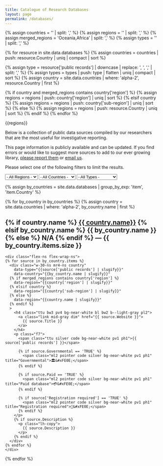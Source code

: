 ```yaml
---
title: Catalogue of Research Databases
layout: page
permalink: /databases/
---
```

{% assign countries = '' | split: ',' %}
{% assign regions = '' | split: ',' %}
{% assign merged_regions = 'Oceania,Africa' | split: ',' %}
{% assign types = '' | split: ',' %}

{% for resource in site.data.databases %}
  {% assign countries = countries | push: resource.Country | uniq | compact | sort %}

  {% assign type = resource['public records'] | downcase | replace: ', ', ',' | split: ',' %}
  {% assign types = types | push: type | flatten | uniq | compact | sort %}
  {% assign country = site.data.countries | where: 'alpha-2', resource.Country | first %}

  {% if country and merged_regions contains country['region'] %}
    {% assign regions = regions | push: country['region'] | uniq | sort %}
  {% elsif country %}
    {% assign regions = regions | push: country['sub-region'] | uniq | sort %}
  {% else %}
    {% assign regions = regions | push: resource.Country | uniq | sort %}
  {% endif %}
{% endfor %}

{{regions}}

<p>
  Below is a collection of public data sources compiled by our researchers that
  are the most useful for investigative reporting.
</p>
<p>
  This page information is publicly available and can be updated. If you find
  errors or would like to suggest more sources to add to our ever growing
  library, <a class="mid-gray dim"
  href="{{ site.repository_url }}/issues">please report them</a> or
  <a class="mid-gray dim" href="mailto:{{ site.email }}">email us</a>.
</p>

<div class="mb5 mt4">
  <p class="pb2 lh-copy gray ma0">
    Please select one of the following filters to limit the results.
  </p>

  <select data-filter="region" class="db db-m di-ns">
    <option value=""> - All Regions - </option>
    {% for region in regions %}
      <option value="{{region | slugify}}">{{region}}</option>
    {% endfor %}
  </select>

  <select class="mh0 mh0-m mv2 mv2-m mv0-ns mh3-ns db db-m di-ns w-third-ns" data-filter="country">
    <option value=""> - All Countries - </option>
    {% for code in countries %}
      {% assign country = site.data.countries | where: 'alpha-2', code | first %}
      {% if country %}
        <option value="{{code | slugify}}">{{country.name}}</option>
      {% endif %}
    {% endfor %}
  </select>

  <select class="db db-m di-ns w-third-ns" data-filter="type">
    <option value=""> - All Types - </option>
    {% for type in types %}
      <option value="{{type | slugify}}">{{type | capitalize}}</option>
    {% endfor %}
  </select>
</div>

<script>
  document.addEventListener('input', function (event) {
    var filter = event.target.dataset.filter;
    var option = event.target.options[event.target.selectedIndex].value;
    var selects = document.querySelectorAll('select');

    // Allow switching between regions by resetting the filters
    if (filter === 'region') {
      document.querySelectorAll('[data-region]').forEach(function(el) {
        el.classList.remove('dn');
      });
    }

    // Apply any filters
    document.querySelectorAll('[data-' + filter + ']').forEach(function(el) {
      var elFilter = el.dataset[filter];
      var isHidden = el.classList.contains('dn');
      var matches = false;

      if (elFilter && option && (elFilter == option || elFilter.indexOf(option) > -1) ) {
        matches = true;
      }

      if (isHidden && elFilter && !option) {
        el.classList.remove('dn');

        if (filter != 'type') {
          selects.forEach(function(sel) { sel.value = "" });
        }
      }

      if (!isHidden && elFilter && option && !matches) {
        el.classList.add('dn');
      }
    });

    // Hide any region which show no countries
    document.querySelectorAll('.region').forEach(function(el) {
      var allCountries = el.querySelectorAll('.country').length;
      var hiddenCountries = el.querySelectorAll('.country.dn').length;

      if (allCountries === hiddenCountries) {
        el.classList.add('dn');
      }
    });
  }, false);
</script>

{% assign by_countries = site.data.databases | group_by_exp: 'item', 'item.Country' %}

{% for by_country in by_countries %}
  {% assign country = site.data.countries | where: 'alpha-2', by_country.name | first %}

  <div class="mb5 region" id="{{ country.name | slugify }}"
  {% if merged_regions contains country['region'] %}
    data-country="{{by_country.name | slugify}}"
    data-region="{{country['region'] | slugify}}"
  {% elsif country %}
    data-country="{{by_country.name | slugify}}"
    data-region="{{country['sub-region'] | slugify}}"
  {% else %}
    data-region="{{by_country.name | slugify}}"
  {% endif %}
  >
    <h2 class="normal ttu bb">
      {% if country.name %}
        <a class="link mid-gray" href="#{{ country.name | slugify }}">{{ country.name}}</a>
      {% elsif by_country.name %}
        {{ by_country.name }}
      {% else %}
        N/A
      {% endif %}
      <span class="normal tt light-silver">&mdash; {{ by_country.items.size }}</span>
    </h2>

    <div class="flex-ns flex-wrap-ns">
    {% for source in by_country.items %}
      <div class="w-30-ns mr4-ns country"
        data-type="{{source['public records'] | slugify}}"
        data-country="{{by_country.name | slugify}}"
      {% if merged_regions contains country['region'] %}
        data-region="{{country['region'] | slugify}}"
      {% elsif country %}
        data-region="{{country['sub-region'] | slugify}}"
      {% else %}
        data-region="{{country.name | slugify}}"
      {% endif %}
      >
        <h4 class="ttu bw3 pv4 bg-near-white bl bw2 b--light-gray pl2">
          <a class="link mid-gray dim" href="{{ source.Website }}">
            {{ source.Title }}
          </a>
        </h4>
        <p class="f7">
          <span class="ttu silver code bg-near-white pv1 ph1">{{ source['public records'] }}</span>

          {% if source.Governmental == 'TRUE' %}
            <span class="ml2 pointer code silver bg-near-white pv1 ph1" title="Governmental">🏛&#xFE0E;</span>
          {% endif %}

          {% if source.Paid == 'TRUE' %}
            <span class="ml2 pointer code silver bg-near-white pv1 ph1" title="Paid database">💳&#xFE0E;</span>
          {% endif %}

          {% if source['Registration required'] == 'TRUE' %}
            <span class="ml2 pointer code silver bg-near-white pv1 ph1" title="Registration required">🔐&#xFE0E;</span>
          {% endif %}
        </p>
        {% if source.Description %}
          <p class="lh-copy">
            {{ source.Description }}
          </p>
        {% endif %}
      </div>
    {% endfor %}
    </div>
  </div>
{% endfor %}
